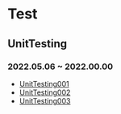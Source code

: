 # Test
## UnitTesting
### 2022.05.06 ~ 2022.00.00
* [UnitTesting001](https://github.com/injuk/TIL/blob/master/Test/UnitTesting/UnitTesting001.md)
* [UnitTesting002](https://github.com/injuk/TIL/blob/master/Test/UnitTesting/UnitTesting002.md)
* [UnitTesting003](https://github.com/injuk/TIL/blob/master/Test/UnitTesting/UnitTesting003.md)
